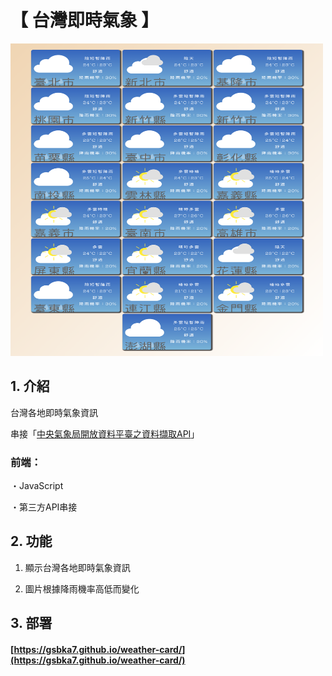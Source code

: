 # 【 台灣即時氣象 】

<img width="500" height="500" src="https://github.com/gsbka7/weather-card/blob/main/img-readme/weather-card.png"/>

## 1. 介紹

台灣各地即時氣象資訊

串接「[中央氣象局開放資料平臺之資料擷取API](https://opendata.cwb.gov.tw/dist/opendata-swagger.html#/%E9%A0%90%E5%A0%B1/get_v1_rest_datastore_F_D0047_089)」

### 前端：

・JavaScript

・第三方API串接

## 2. 功能

1. 顯示台灣各地即時氣象資訊

2. 圖片根據降雨機率高低而變化

## 3. 部署

#### [https://gsbka7.github.io/weather-card/](https://gsbka7.github.io/weather-card/)
